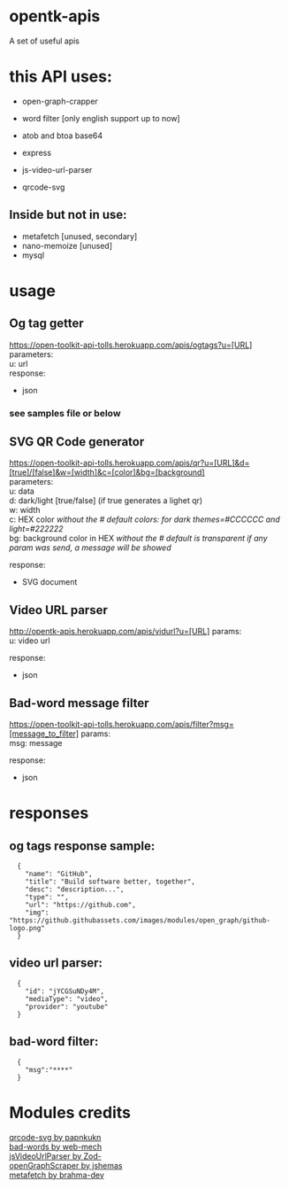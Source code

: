 # opentk-apis
A set of useful apis 


# this API uses:
* open-graph-crapper
* word filter [only english support up to now] 
* atob and btoa base64 
* express
* js-video-url-parser

* qrcode-svg

## Inside but not in use:
* metafetch [unused, secondary]
* nano-memoize [unused]
* mysql


# usage

## Og tag getter
https://open-toolkit-api-tolls.herokuapp.com/apis/ogtags?u=[URL]
parameters:<br>
u: url<br>
response:<br>

* json

### see samples file or below

 
## SVG QR Code generator
https://open-toolkit-api-tolls.herokuapp.com/apis/qr?u=[URL]&d=[true]/[false]&w=[width]&c=[color]&bg=[background]<br>
parameters:<br>
u: data<br>
d: dark/light [true/false] (if true generates a lighet qr)<br>
w: width<br>
c: HEX color *without the #* _default colors: for dark themes=#CCCCCC and light=#222222_<br>
bg: background color in HEX *without the #* _default is transparent_
*if any param was send, a message will be showed*

response:<br>
* SVG document


## Video URL parser
http://opentk-apis.herokuapp.com/apis/vidurl?u=[URL]
params:<br>
u: video url

response:<br>
* json

## Bad-word message filter
https://open-toolkit-api-tolls.herokuapp.com/apis/filter?msg=[message_to_filter]
params:<br>
msg: message

response:<br>
* json


# responses

## og tags response sample:<br>
```
  {
    "name": "GitHub",
    "title": "Build software better, together",
    "desc": "description...",
    "type": "",
    "url": "https://github.com",
    "img": "https://github.githubassets.com/images/modules/open_graph/github-logo.png"
  }
```

## video url parser:<br>
```
  {
    "id": "jYCGSuNDy4M",
    "mediaType": "video",
    "provider": "youtube"
  }
```
## bad-word filter:<br>
```
  {
    "msg":"****"
  }
```


# Modules credits

[qrcode-svg by papnkukn](https://github.com/papnkukn/qrcode-svg)<br>
[bad-words  by web-mech](https://github.com/web-mech/badwords)<br>
[jsVideoUrlParser by Zod-](https://github.com/Zod-/jsVideoUrlParser)<br>
[openGraphScraper by jshemas](https://github.com/jshemas/openGraphScraper)<br>
[metafetch by brahma-dev](https://github.com/brahma-dev/metafetch)<br>
